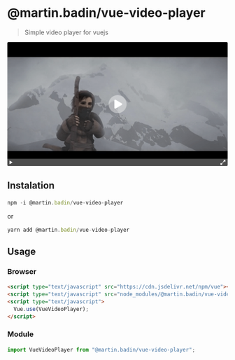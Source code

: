 # @martin.badin/vue-video-player

> Simple video player for vuejs

![Vue Video Player](./screenshot.png)

## Instalation

```js
npm -i @martin.badin/vue-video-player
```

or

```js
yarn add @martin.badin/vue-video-player
```

## Usage

### Browser

```html
<script type="text/javascript" src="https://cdn.jsdelivr.net/npm/vue"></script>
<script type="text/javascript" src="node_modules/@martin.badin/vue-video-player/dist/vue-video-player.min.js"></script>
<script type="text/javascript">
  Vue.use(VueVideoPlayer);
</script>
```

### Module

```js
import VueVideoPlayer from "@martin.badin/vue-video-player";
```
